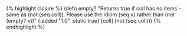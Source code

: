 {% highlight clojure %}
(defn empty?
  "Returns true if coll has no items - same as (not (seq coll)).
  Please use the idiom (seq x) rather than (not (empty? x))"
  {:added "1.0"
   :static true}
  [coll] (not (seq coll)))
{% endhighlight %}
